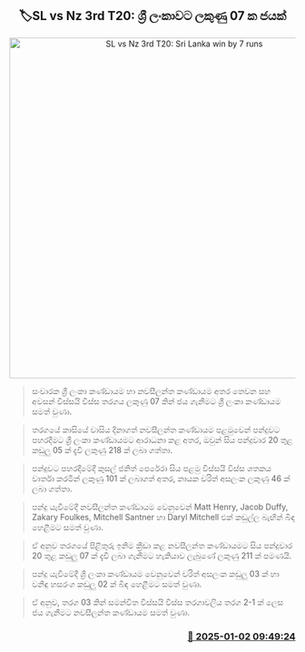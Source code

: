 <p align='center'><b><h2 align='center' title='SL vs Nz 3rd T20: Sri Lanka win by 7 runs'>🏷SL vs Nz 3rd T20: ශ්‍රී ලංකාවට ලකුණු 07 ක ජයක්</h2></b></p>
<p align='center'><img src='https://helakuru.sgp1.cdn.digitaloceanspaces.com/esana/images/lib/sl-vs-nz-1st-odi.jpg' width='600' alt='SL vs Nz 3rd T20: Sri Lanka win by 7 runs'></p>

> සංචාරක ශ්‍රී ලංකා කණ්ඩායම හා නවසීලන්ත කණ්ඩායම අතර තෙවන සහ අවසන් විස්සයි විස්ස තරගය ලකුණු 07 කින් ජය ගැනීමට ශ්‍රී ලංකා කණ්ඩායම සමත් වුණා.

> තරගයේ කාසියේ වාසිය දිනාගත් නවසීලන්ත කණ්ඩායම පළමුවෙන් පන්දුවට පහරදීමට ශ්‍රී ලංකා කණ්ඩායමට ආරාධනා කළ අතර, ඔවුන් සිය පන්දුවාර 20 තුළ කඩුලු 05 ක් දැවී ලකුණු 218 ක් ලබා ගත්තා.

> පන්දුවට පහරදීමේදී කුසල් ජනිත් පෙරේරා සිය පළමු විස්සයි විස්ස ශතකය වාර්තා කරමින් ලකුණු 101 ක් ලබාගත් අතර, නායක චරිත් අසලංක ලකුණු 46 ක් ලබා ගත්තා.

> පන්දු යැවීමේදී නවසීලන්ත කණ්ඩායම වෙනුවෙන් Matt Henry, Jacob Duffy, Zakary Foulkes, Mitchell Santner හා Daryl Mitchell එක් කඩුල්ල බැඟින් බිඳ හෙළීමට සමත් වුණා.

> ඒ අනුව තරගයේ පිළිතුරු ඉනිම ක්‍රීඩා කළ නවසීලන්ත කණ්ඩායමට සිය පන්දුවාර 20 තුළ කඩුලු 07 ක් දැවී ලබා ගැනීමට හැකියාව ලැබුණේ ලකුණු 211 ක් පමණයි.

> පන්දු යැවීමේදී ශ්‍රී ලංකා කණ්ඩායම වෙනුවෙන් චරිත් අසලංක කඩුලු 03 ක් හා වනිඳු හසරංග කඩුලු 02 ක් බිඳ හෙළීමට සමත් වුණා.

> ඒ අනුව, තරග 03 කින් සමන්විත විස්සයි විස්ස තරගාවලිය තරග 2-1 ක් ලෙස ජය ගැනීමට නවසීලන්ත කණ්ඩායම සමත් වුණා.



<h3 align='right'><a href='https://www.helakuru.lk/esana/p/106266/'>📅 2025-01-02 09:49:24</a></h3>

